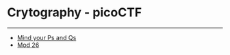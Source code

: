 # Crytography - picoCTF

------------

- [Mind your Ps and Qs](./MindyourPsandQs.md)
- [Mod 26](./Mod26.md)

